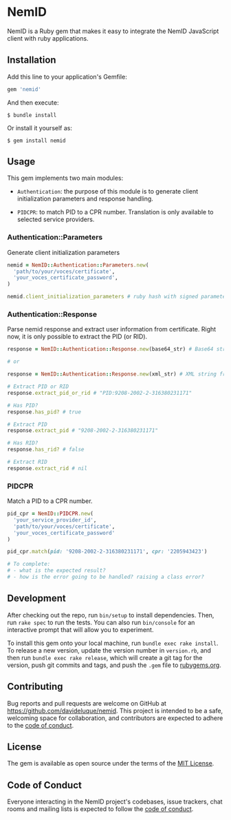 # NemID

NemID is a Ruby gem that makes it easy to integrate the NemID JavaScript client with ruby applications.

## Installation

Add this line to your application's Gemfile:

```ruby
gem 'nemid'
```

And then execute:

    $ bundle install

Or install it yourself as:

    $ gem install nemid

## Usage

This gem implements two main modules:

- `Authentication`: the purpose of this module is to generate client initialization 
parameters and response handling.

- `PIDCPR`: to match PID to a CPR number. Translation is only available to
selected service providers.

### Authentication::Parameters

Generate client initialization parameters

```ruby
nemid = NemID::Authentication::Parameters.new(
  'path/to/your/voces/certificate',
  'your_voces_certificate_password',
)

nemid.client_initialization_parameters # ruby hash with signed parameters
```

### Authentication::Response

Parse nemid response and extract user information from certificate. Right now,
it is only possible to extract the PID (or RID).

```ruby
response = NemID::Authentication::Response.new(base64_str) # Base64 string from NemID

# or

response = NemID::Authentication::Response.new(xml_str) # XML string from NemID

# Extract PID or RID
response.extract_pid_or_rid # "PID:9208-2002-2-316380231171"

# Has PID?
response.has_pid? # true

# Extract PID
response.extract_pid # "9208-2002-2-316380231171"

# Has RID?
response.has_rid? # false

# Extract RID
response.extract_rid # nil
```

### PIDCPR

Match a PID to a CPR number.

```ruby
pid_cpr = NemID::PIDCPR.new(
  'your_service_provider_id',
  'path/to/your/voces/certificate',
  'your_voces_certificate_password'
)

pid_cpr.match(pid: '9208-2002-2-316380231171', cpr: '2205943423')

# To complete:
# - what is the expected result?
# - how is the error going to be handled? raising a class error?
```

## Development

After checking out the repo, run `bin/setup` to install dependencies. Then, run `rake spec` to run the tests. You can also run `bin/console` for an interactive prompt that will allow you to experiment.

To install this gem onto your local machine, run `bundle exec rake install`. To release a new version, update the version number in `version.rb`, and then run `bundle exec rake release`, which will create a git tag for the version, push git commits and tags, and push the `.gem` file to [rubygems.org](https://rubygems.org).

## Contributing

Bug reports and pull requests are welcome on GitHub at https://github.com/davideluque/nemid. This project is intended to be a safe, welcoming space for collaboration, and contributors are expected to adhere to the [code of conduct](https://github.com/davideluque/nemid/blob/master/CODE_OF_CONDUCT.md).


## License

The gem is available as open source under the terms of the [MIT License](https://opensource.org/licenses/MIT).

## Code of Conduct

Everyone interacting in the NemID project's codebases, issue trackers, chat rooms and mailing lists is expected to follow the [code of conduct](https://github.com/davideluque/nemid/blob/master/CODE_OF_CONDUCT.md).
